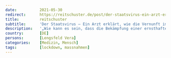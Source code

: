 ```yaml
---
date:          2021-05-30
redirect:      https://reitschuster.de/post/der-staatsvirus-ein-arzt-erklaert-wie-die-vernunft-im-lockdown-starb/
title:         reitschuster
subtitle:      'Der Staatsvirus – Ein Arzt erklärt, wie die Vernunft im Lockdown starb'
description:   '„Wie kann es sein, dass die Bekämpfung einer ernsthaften, aber keineswegs außergewöhnlich tödlichen Infektionskrankheit zu einer Verwerfung führt, die unser Land traumatisiert und zutiefst spaltet?“ Vera Lengsfeld über Gunter Franks neues Buch "Der Staatsvirus".'
country:       [DE]
persons:       [Lengsfeld Vera]
categories:    [Medizin, Mensch]
tags:          [lockdown, massnahmen]
---
```

